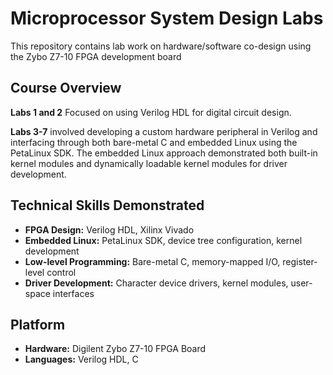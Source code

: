 # Microprocessor System Design Labs

This repository contains lab work on hardware/software co-design using the Zybo Z7-10 FPGA development board

## Course Overview
 
**Labs 1 and 2** Focused on using Verilog HDL for digital circuit design.

**Labs 3-7** involved developing a custom hardware peripheral in Verilog and interfacing through both bare-metal C and embedded Linux using the PetaLinux SDK. 
The embedded Linux approach demonstrated both built-in kernel modules and dynamically loadable kernel modules for driver development.

## Technical Skills Demonstrated
- **FPGA Design:** Verilog HDL, Xilinx Vivado
- **Embedded Linux:** PetaLinux SDK, device tree configuration, kernel development
- **Low-level Programming:** Bare-metal C, memory-mapped I/O, register-level control
- **Driver Development:** Character device drivers, kernel modules, user-space interfaces

## Platform

- **Hardware:** Digilent Zybo Z7-10 FPGA Board
- **Languages:** Verilog HDL, C

